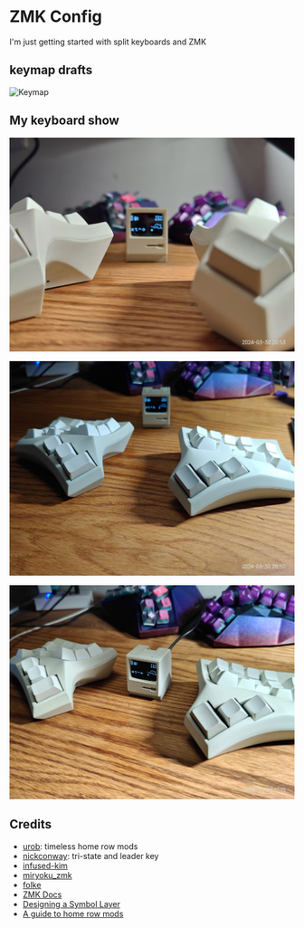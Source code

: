 # ZMK Config

I'm just getting started with split keyboards and ZMK

## keymap drafts

![Keymap](img/corne.svg)

## My keyboard show

![I](.assets/cygnus_1.jpg)

![II](.assets/cygnus_2.jpg)

![III](.assets/cygnus_3.jpg)

## Credits

- [urob](https://github.com/urob/zmk-config): timeless home row mods
- [nickconway](https://github.com/nickconway/zmk-config): tri-state and leader key
- [infused-kim](https://github.com/infused-kim/zmk-config)
- [miryoku_zmk](https://github.com/manna-harbour/miryoku_zmk)
- [folke](https://github.com/folke/zmk-config)
- [ZMK Docs](https://zmk.dev/docs)
- [Designing a Symbol Layer](https://getreuer.info/posts/keyboards/symbol-layer/index.html)
- [A guide to home row mods](https://precondition.github.io/home-row-mods#shift-thumb-keys)
